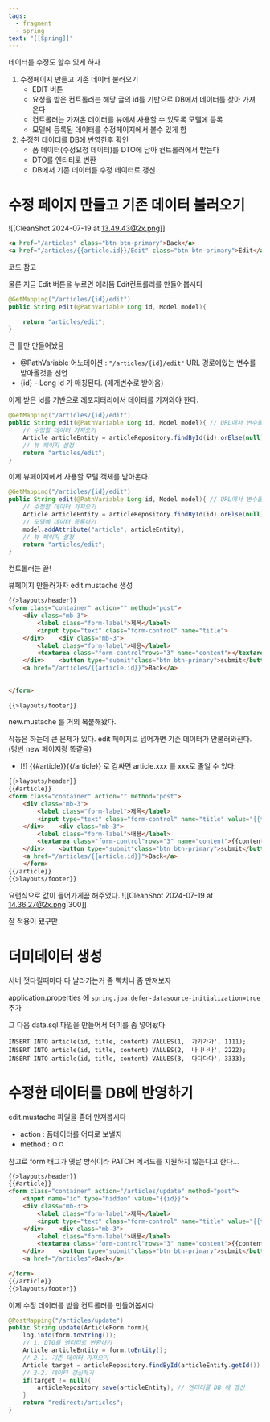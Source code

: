 ```yaml
---
tags:
  - fragment
  - spring
text: "[[Spring]]"
---
```

데이터를 수정도 할수 있게 하자

1. 수정페이지 만들고 기존 데이터 불러오기
	 - EDIT 버튼
	 - 요청을 받은 컨트롤러는 해당 글의 id를 기반으로 DB에서 데이터를 찾아 가져온다
	 - 컨트롤러는 가져온 데이터를 뷰에서 사용할 수 있도록 모델에 등록
	 - 모델에 등록된 데이터를 수정페이지에서 볼수 있게 함
2. 수정한 데이터를 DB에 반영한후 확인
	- 폼 데이터(수정요청 데이터)를 DTO에 담아 컨트롤러에서 받는다
	- DTO를 엔티티로 변환
	- DB에서 기존 데이터를 수정 데이터로 갱신

# 수정 페이지 만들고 기존 데이터 불러오기
![[CleanShot 2024-07-19 at 13.49.43@2x.png]]

~~~html
<a href="/articles" class="btn btn-primary">Back</a>  
<a href="/articles/{{article.id}}/Edit" class="btn btn-primary">Edit</a>
~~~
코드 참고

물론 지금 Edit 버튼을 누르면 에러뜸
Edit컨트롤러를 만들어봅시다

~~~java
@GetMapping("/articles/{id}/edit")  
public String edit(@PathVariable Long id, Model model){  
      
    return "articles/edit";  
}
~~~
큰 틀만 만들어놨음

- @PathVariable 어노테이션  : `"/articles/{id}/edit"` URL 경로에있는 변수를 받아올것을 선언
- {id} - Long id 가 매칭된다. (매개변수로 받아옴)

이제 받은 id를 기반으로 레포지터리에서 데이터를 가져와야 한다.

~~~java
@GetMapping("/articles/{id}/edit")  
public String edit(@PathVariable Long id, Model model){ // URL에서 변수를 받는다.  
    // 수정할 데이터 가져오기  
    Article articleEntity = articleRepository.findById(id).orElse(null);  
    // 뷰 페이지 설정  
    return "articles/edit";  
}
~~~

이제 뷰페이지에서 사용할 모델 객체를 받아온다.
~~~java
@GetMapping("/articles/{id}/edit")  
public String edit(@PathVariable Long id, Model model){ // URL에서 변수를 받는다.  
    // 수정할 데이터 가져오기  
    Article articleEntity = articleRepository.findById(id).orElse(null);  
    // 모델에 데이터 등록하기  
    model.addAttribute("article", articleEntity);  
    // 뷰 페이지 설정  
    return "articles/edit";  
}
~~~

컨트롤러는 끝!

뷰페이지 만들러가자
edit.mustache 생성

~~~html
{{>layouts/header}}  
<form class="container" action="" method="post">  
    <div class="mb-3">  
        <label class="form-label">제목</label>  
        <input type="text" class="form-control" name="title">  
    </div>    <div class="mb-3">  
        <label class="form-label">내용</label>  
        <textarea class="form-control"rows="3" name="content"></textarea>  
    </div>    <button type="submit"class="btn btn-primary">submit</button>  
    <a href="/articles/{{article.id}}">Back</a>  
  
  
</form>  
  
{{>layouts/footer}}
~~~

new.mustache 를 거의 복붙해왔다.

작동은 하는데 큰 문제가 있다.
edit 페이지로 넘어가면 기존 데이터가 안불러와진다. (텅빈 new 페이지랑 똑같음)


- [!] {{#article}}{{/article}} 로 감싸면 article.xxx 를 xxx로 줄일 수 있다.
~~~html
{{>layouts/header}}  
{{#article}}  
<form class="container" action="" method="post">  
    <div class="mb-3">  
        <label class="form-label">제목</label>  
        <input type="text" class="form-control" name="title" value="{{title}}">  
    </div>    <div class="mb-3">  
        <label class="form-label">내용</label>  
        <textarea class="form-control"rows="3" name="content">{{content}}</textarea>  
    </div>    <button type="submit"class="btn btn-primary">submit</button>  
    <a href="/articles/{{article.id}}">Back</a>  
    </form>  
{{/article}}  
{{>layouts/footer}}
~~~

요런식으로 값이 들어가게끔 해주었다.
![[CleanShot 2024-07-19 at 14.36.27@2x.png|300]]

잘 적용이 됐구만

# 더미데이터 생성
서버 껏다킬때마다 다 날라가는거 좀 빡치니 좀 만져보자

application.properties 에 `spring.jpa.defer-datasource-initialization=true` 추가

그 다음 data.sql 파일을 만들어서 더미를 좀 넣어놨다 
~~~
INSERT INTO article(id, title, content) VALUES(1, '가가가가', 1111);  
INSERT INTO article(id, title, content) VALUES(2, '나나나나', 2222);  
INSERT INTO article(id, title, content) VALUES(3, '다다다다', 3333);
~~~


# 수정한 데이터를 DB에 반영하기

edit.mustache 파일을 좀더 만져봅시다
- action : 폼데이터를 어디로 보낼지
- method : ㅇㅇ

참고로 form 태그가 옛날 방식이라 PATCH 메서드를 지원하지 않는다고 한다...
~~~HTML hl:3,4
{{>layouts/header}}  
{{#article}}  
<form class="container" action="/articles/update" method="post">  
    <input name="id" type="hidden" value="{{id}}">  
    <div class="mb-3">  
        <label class="form-label">제목</label>  
        <input type="text" class="form-control" name="title" value="{{title}}">  
    </div>    <div class="mb-3">  
        <label class="form-label">내용</label>  
        <textarea class="form-control"rows="3" name="content">{{content}}</textarea>  
    </div>    <button type="submit"class="btn btn-primary">submit</button>  
    <a href="/articles">Back</a>  
  
</form>  
{{/article}}  
{{>layouts/footer}}
~~~

이제 수정 데이터를 받을 컨트롤러를 만들어봅시다

~~~java
@PostMapping("/articles/update")  
public String update(ArticleForm form){  
    log.info(form.toString());  
    // 1. DTO를 엔티티로 변환하기  
    Article articleEntity = form.toEntity();  
    // 2-1. 기존 데이터 가져오기  
    Article target = articleRepository.findById(articleEntity.getId()).orElse(null);  
    // 2-2. 데이터 갱신하기  
    if(target != null){  
        articleRepository.save(articleEntity); // 엔티티를 DB 에 갱신  
    }  
    return "redirect:/articles";  
}
~~~
